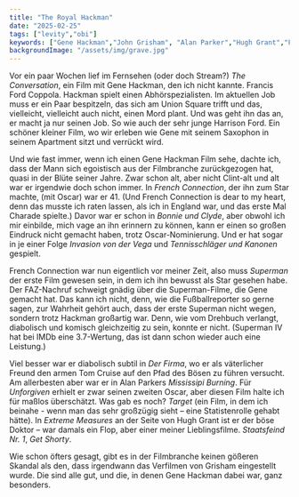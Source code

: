 ```yaml
---
title: "The Royal Hackman"
date: "2025-02-25"
tags: ["levity","obi"]
keywords: ["Gene Hackman","John Grisham", "Alan Parker","Hugh Grant","Francis Ford Coppola","Clint Eastwood"]
backgroundImage: "/assets/img/grave.jpg"
---
```

Vor ein paar Wochen lief im Fernsehen (oder doch Stream?) *The Conversation*, ein Film mit Gene Hackman, den ich nicht kannte. Francis Ford Coppola. Hackman spielt einen Abhörspezialisten. Im aktuellen Job muss er ein Paar bespitzeln, das sich am Union Square trifft und das, vielleicht, vielleicht auch nicht, einen Mord plant. Und was geht ihn das an, er macht ja nur seinen Job. So wie auch der sehr junge Harrison Ford. Ein schöner kleiner Film, wo wir erleben wie Gene mit seinem Saxophon in seinem Apartment sitzt und verrückt wird.

Und wie fast immer, wenn ich einen Gene Hackman Film sehe, dachte ich, dass der Mann sich egoistisch aus der Filmbranche zurückgezogen hat, quasi in der Blüte seiner Jahre. Zwar schon alt, aber nicht Clint-alt und alt war er irgendwie doch schon immer. In *French Connection*, der ihn zum Star machte, (mit Oscar) war er 41. (Und French Connection is dear to my heart, denn das musste ich raten lassen, als ich in England war, und das erste Mal Charade spielte.) Davor war er schon in *Bonnie und Clyde*, aber obwohl ich mir einbilde, mich vage an ihn erinnern zu können, kann er einen so großen Eindruck nicht gemacht haben, trotz Oscar-Nominierung. Und er hat sogar in je einer Folge *Invasion von der Vega* und *Tennisschläger und Kanonen* gespielt.

French Connection war nun eigentlich vor meiner Zeit, also muss *Superman* der erste Film gewesen sein, in dem ich ihn bewusst als Star gesehen habe. Der FAZ-Nachruf schweigt gnädig über die Superman-Filme, die Gene gemacht hat. Das kann ich nicht, denn, wie die Fußballreporter so gerne sagen, zur Wahrheit gehört auch, dass der erste Superman nicht wegen, sondern trotz Hackman großartig war. Denn, wie vom Drehbuch verlangt, diabolisch und komisch gleichzeitig zu sein, konnte er nicht. (Superman IV hat bei IMDb eine 3.7-Wertung, das ist dann schon wieder auch eine Leistung.)

Viel besser war er diabolisch subtil in *Der Firma*, wo er als väterlicher Freund den armen Tom Cruise auf den Pfad des Bösen zu führen versucht. Am allerbesten aber war er in Alan Parkers *Mississipi Burning*. Für *Unforgiven* erhielt er zwar seinen zweiten Oscar, aber diesen Film halte ich für maßlos überschätzt. Was gab es noch? *Target* (ein Film, in dem ich beinahe - wenn man das sehr großzügig sieht – eine Statistenrolle gehabt hätte). In *Extreme Measures* an der Seite von Hugh Grant ist er der böse Doktor – war damals ein Flop, aber einer meiner Lieblingsfilme. *Staatsfeind Nr. 1*, *Get Shorty*.

Wie schon öfters gesagt, gibt es in der Filmbranche keinen gößeren Skandal als den, dass irgendwann das Verfilmen von Grisham eingestellt wurde. Die sind alle gut, und die, in denen Gene Hackman dabei war, ganz besonders.



